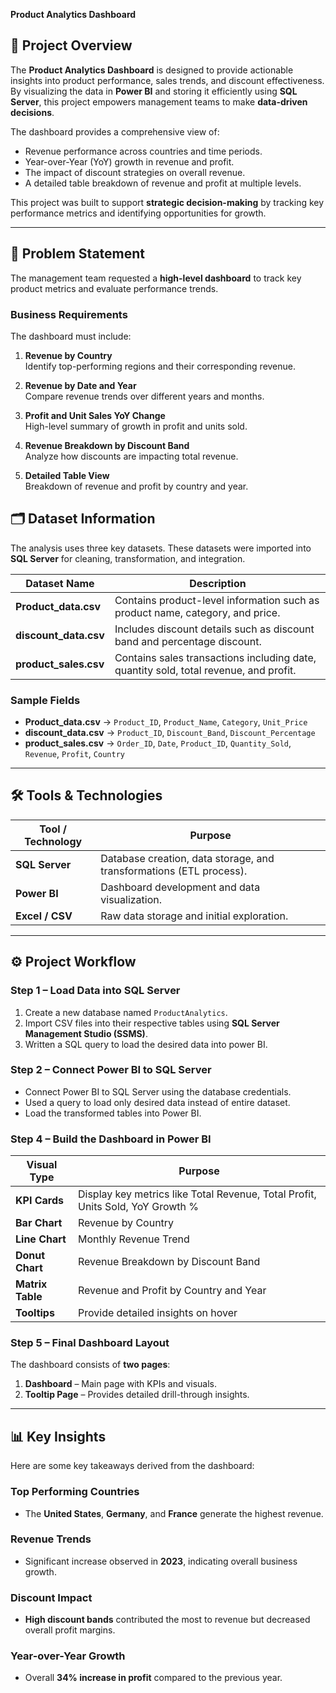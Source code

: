  **Product Analytics Dashboard**

## 📌 Project Overview
The **Product Analytics Dashboard** is designed to provide actionable insights into product performance, sales trends, and discount effectiveness.  
By visualizing the data in **Power BI** and storing it efficiently using **SQL Server**, this project empowers management teams to make **data-driven decisions**.

The dashboard provides a comprehensive view of:
- Revenue performance across countries and time periods.
- Year-over-Year (YoY) growth in revenue and profit.
- The impact of discount strategies on overall revenue.
- A detailed table breakdown of revenue and profit at multiple levels.

This project was built to support **strategic decision-making** by tracking key performance metrics and identifying opportunities for growth.

---

## 📜 Problem Statement
The management team requested a **high-level dashboard** to track key product metrics and evaluate performance trends.

### **Business Requirements**
The dashboard must include:

1. **Revenue by Country**  
   Identify top-performing regions and their corresponding revenue.

2. **Revenue by Date and Year**  
   Compare revenue trends over different years and months.

3. **Profit and Unit Sales YoY Change**  
   High-level summary of growth in profit and units sold.

4. **Revenue Breakdown by Discount Band**  
   Analyze how discounts are impacting total revenue.

5. **Detailed Table View**  
   Breakdown of revenue and profit by country and year.


## 🗂 Dataset Information
The analysis uses three key datasets. These datasets were imported into **SQL Server** for cleaning, transformation, and integration.

| Dataset Name          | Description |
|-----------------------|-------------|
| **Product_data.csv**  | Contains product-level information such as product name, category, and price. |
| **discount_data.csv** | Includes discount details such as discount band and percentage discount. |
| **product_sales.csv** | Contains sales transactions including date, quantity sold, total revenue, and profit. |

### **Sample Fields**
- **Product_data.csv** → `Product_ID`, `Product_Name`, `Category`, `Unit_Price`  
- **discount_data.csv** → `Product_ID`, `Discount_Band`, `Discount_Percentage`  
- **product_sales.csv** → `Order_ID`, `Date`, `Product_ID`, `Quantity_Sold`, `Revenue`, `Profit`, `Country`

---

## 🛠 Tools & Technologies
| Tool / Technology  | Purpose |
|--------------------|---------|
| **SQL Server**     | Database creation, data storage, and transformations (ETL process). |
| **Power BI**       | Dashboard development and data visualization. |
| **Excel / CSV**    | Raw data storage and initial exploration. |

---

## ⚙️ Project Workflow

### **Step 1 – Load Data into SQL Server**
1. Create a new database named `ProductAnalytics`.
2. Import CSV files into their respective tables using **SQL Server Management Studio (SSMS)**.
3. Written a SQL query to load the desired data into power BI.

### **Step 2 – Connect Power BI to SQL Server**
- Connect Power BI to SQL Server using the database credentials.
- Used a query to load only desired data instead of entire dataset.
- Load the transformed tables into Power BI.

### **Step 4 – Build the Dashboard in Power BI**

| Visual Type    | Purpose |
|----------------|---------|
| **KPI Cards**  | Display key metrics like Total Revenue, Total Profit, Units Sold, YoY Growth % |
| **Bar Chart**  | Revenue by Country |
| **Line Chart** | Monthly Revenue Trend |
| **Donut Chart**| Revenue Breakdown by Discount Band |
| **Matrix Table** | Revenue and Profit by Country and Year |
| **Tooltips** | Provide detailed insights on hover |

### **Step 5 – Final Dashboard Layout**
The dashboard consists of **two pages**:
1. **Dashboard** – Main page with KPIs and visuals.  
2. **Tooltip Page** – Provides detailed drill-through insights.

---

## 📊 Key Insights

Here are some key takeaways derived from the dashboard:

### **Top Performing Countries**
- The **United States**, **Germany**, and **France** generate the highest revenue.

### **Revenue Trends**
- Significant increase observed in **2023**, indicating overall business growth.

### **Discount Impact**
- **High discount bands** contributed the most to revenue but decreased overall profit margins.

### **Year-over-Year Growth**
- Overall **34% increase in profit** compared to the previous year.
